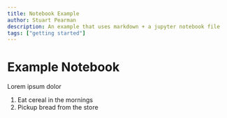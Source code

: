 ```yaml
---
title: Notebook Example
author: Stuart Pearman
description: An example that uses markdown + a jupyter notebook file
tags: ["getting started"]
---
```


# Example Notebook

Lorem ipsum dolor

1. Eat cereal in the mornings
1. Pickup bread from the store
